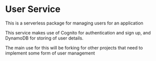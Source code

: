 # User Service

This is a serverless package for managing users for an application

This service makes use of Cognito for authentication and sign up, and DynamoDB 
for storing of user details.

The main use for this will be forking for other projects that need to implement some form of
user management